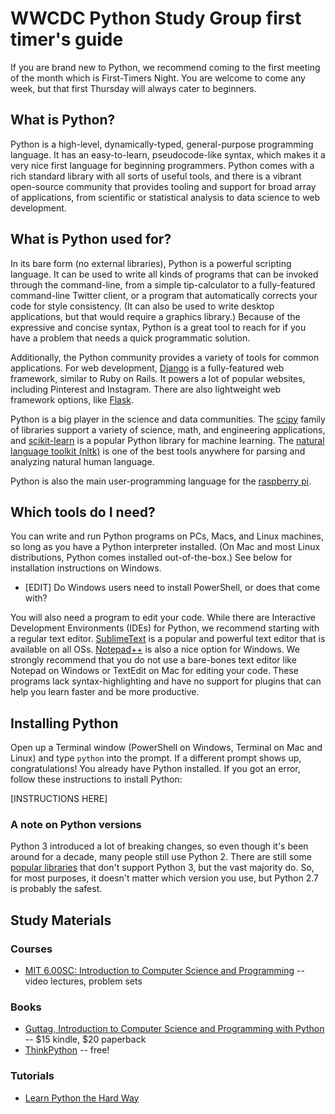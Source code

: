 # WWCDC Python Study Group first timer's guide

If you are brand new to Python, we recommend coming to the first meeting of the month which is First-Timers Night. You are welcome to come any week, but that first Thursday will always cater to beginners.

## What is Python?
Python is a high-level, dynamically-typed, general-purpose programming language. It has an easy-to-learn, pseudocode-like syntax, which makes it a very nice first language for beginning programmers. Python comes with a rich standard library with all sorts of useful tools, and there is a vibrant open-source community that provides tooling and support for broad array of applications, from scientific or statistical analysis to data science to web development.

## What is Python used for?
In its bare form (no external libraries), Python is a powerful scripting language. It can be used to write all kinds of programs that can be invoked through the command-line, from a simple tip-calculator to a fully-featured command-line Twitter client, or a program that automatically corrects your code for style consistency. (It can also be used to write desktop applications, but that would require a graphics library.) Because of the expressive and concise syntax, Python is a great tool to reach for if you have a problem that needs a quick programmatic solution.

Additionally, the Python community provides a variety of tools for common applications. For web development, [Django](https://www.djangoproject.com/) is a fully-featured web framework, similar to Ruby on Rails. It powers a lot of popular websites, including Pinterest and Instagram. There are also lightweight web framework options, like [Flask](http://flask.pocoo.org/).

Python is a big player in the science and data communities. The [scipy](http://www.scipy.org/) family of libraries support a variety of science, math, and engineering applications, and [scikit-learn](http://scikit-learn.org/stable/) is a popular Python library for machine learning. The [natural language toolkit (nltk)](http://www.nltk.org/) is one of the best tools anywhere for parsing and analyzing natural human language.

Python is also the main user-programming language for the [raspberry pi](http://www.raspberrypi.org/).

## Which tools do I need?
You can write and run Python programs on PCs, Macs, and Linux machines, so long as you have a Python interpreter installed. (On Mac and most Linux distributions, Python comes installed out-of-the-box.) See below for installation instructions on Windows.
* [EDIT] Do Windows users need to install PowerShell, or does that come with?

You will also need a program to edit your code. While there are Interactive Development Environments (IDEs) for Python, we recommend starting with a regular text editor. [SublimeText](http://www.sublimetext.com/) is a popular and powerful text editor that is available on all OSs. [Notepad++](http://notepad-plus-plus.org/) is also a nice option for Windows. We strongly recommend that you do not use a bare-bones text editor like Notepad on Windows or TextEdit on Mac for editing your code. These programs lack syntax-highlighting and have no support for plugins that can help you learn faster and be more productive.

## Installing Python
Open up a Terminal window (PowerShell on Windows, Terminal on Mac and Linux) and type `python` into the prompt. If a different prompt shows up, congratulations! You already have Python installed. If you got an error, follow these instructions to install Python:

[INSTRUCTIONS HERE]

### A note on Python versions
Python 3 introduced a lot of breaking changes, so even though it's been around for a decade, many people still use Python 2. There are still some [popular libraries](http://py3readiness.org/) that don't support Python 3, but the vast majority do. So, for most purposes, it doesn't matter which version you use, but Python 2.7 is probably the safest.


## Study Materials

### Courses
* [MIT 6.00SC: Introduction to Computer Science and Programming](http://ocw.mit.edu/courses/electrical-engineering-and-computer-science/6-00sc-introduction-to-computer-science-and-programming-spring-2011/) -- video lectures, problem sets

### Books
* [Guttag, Introduction to Computer Science and Programming with Python](http://www.amazon.com/gp/product/0262525003/) -- $15 kindle, $20 paperback
* [ThinkPython](http://en.wikibooks.org/wiki/Think_Python/Preface) -- free!

### Tutorials
* [Learn Python the Hard Way](http://learnpythonthehardway.org/book/)
